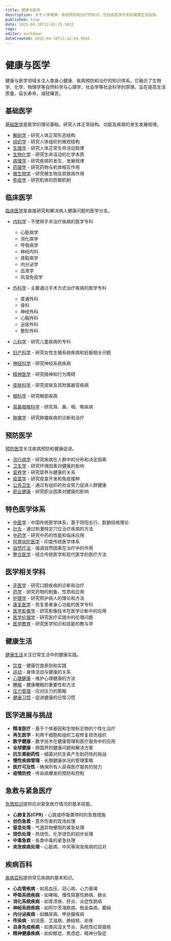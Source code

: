 ```yaml
---
title: 健康与医学
description: 关于人体健康、疾病预防和治疗的知识，包括各医学分支和健康生活指南。
published: true
date: 2025-04-10T12:02:25.502Z
tags: 
editor: markdown
dateCreated: 2025-04-10T11:12:04.994Z
---
```


# 健康与医学

健康与医学领域关注人类身心健康、疾病预防和治疗的知识体系。它融合了生物学、化学、物理学等自然科学与心理学、社会学等社会科学的原理，旨在提高生活质量，延长寿命，减轻痛苦。

## 基础医学

[基础医学](健康与医学/基础医学)是医学的理论基础，研究人体正常结构、功能及疾病的发生发展规律。

- [解剖学](健康与医学/基础医学/解剖学) - 研究人体正常形态结构
- [组织学](健康与医学/基础医学/组织学) - 研究人体组织的微观结构
- [生理学](健康与医学/基础医学/生理学) - 研究人体正常生命活动规律
- [生物化学](健康与医学/基础医学/生物化学) - 研究生命活动的化学本质
- [病理学](健康与医学/基础医学/病理学) - 研究疾病的发生、发展规律
- [药理学](健康与医学/基础医学/药理学) - 研究药物与机体相互作用
- [微生物学](健康与医学/基础医学/微生物学) - 研究微生物及其致病作用
- [免疫学](健康与医学/基础医学/免疫学) - 研究机体的防御机制

## 临床医学

[临床医学](健康与医学/临床医学)是直接研究和解决病人健康问题的医学分支。

- [内科学](健康与医学/临床医学/内科学) - 不使用手术治疗疾病的医学专科
  - 心脏病学
  - 消化病学
  - 呼吸病学
  - 神经内科
  - 肾脏病学
  - 内分泌学
  - 血液学
  - 风湿免疫学
  
- [外科学](健康与医学/临床医学/外科学) - 主要通过手术方式治疗疾病的医学专科
  - 普通外科
  - 骨科
  - 神经外科
  - 心胸外科
  - 泌尿外科
  - 整形外科
  
- [儿科学](健康与医学/临床医学/儿科学) - 研究儿童疾病的专科
- [妇产科学](健康与医学/临床医学/妇产科学) - 研究女性生殖系统疾病和妊娠相关问题
- [神经科学](健康与医学/临床医学/神经科学) - 研究神经系统疾病
- [精神医学](健康与医学/临床医学/精神医学) - 研究精神和行为障碍
- [皮肤科学](健康与医学/临床医学/皮肤科学) - 研究皮肤及其附属器官疾病
- [眼科学](健康与医学/临床医学/眼科学) - 研究眼部疾病
- [耳鼻咽喉科学](健康与医学/临床医学/耳鼻咽喉科学) - 研究耳、鼻、咽、喉疾病
- [肿瘤学](健康与医学/临床医学/肿瘤学) - 研究肿瘤疾病的诊断和治疗

## 预防医学

[预防医学](健康与医学/预防医学)关注疾病预防和健康促进。

- [流行病学](健康与医学/预防医学/流行病学) - 研究疾病在人群中的分布和决定因素
- [卫生学](健康与医学/预防医学/卫生学) - 研究环境因素对健康的影响
- [营养学](健康与医学/预防医学/营养学) - 研究营养与健康的关系
- [疫苗学](健康与医学/预防医学/疫苗学) - 研究疫苗开发和免疫接种
- [公共卫生](健康与医学/预防医学/公共卫生) - 通过有组织的社会努力促进人群健康
- [职业健康](健康与医学/预防医学/职业健康) - 研究职业因素对健康的影响

## 特色医学体系

- [中医学](健康与医学/中医学) - 中国传统医学体系，基于阴阳五行、脏腑经络理论
- [针灸](健康与医学/中医学/针灸) - 通过刺激特定穴位治疗疾病的方法
- [中药学](健康与医学/中医学/中药学) - 研究中药的性能和临床应用
- [阿育吠陀医学](健康与医学/阿育吠陀医学) - 印度传统医学体系
- [自然疗法](健康与医学/自然疗法) - 强调自然因素在治疗中的作用
- [整合医学](健康与医学/整合医学) - 结合传统医学和现代医学的医疗方法

## 医学相关学科

- [牙医学](健康与医学/牙医学) - 研究口腔疾病的诊断和治疗
- [药学](健康与医学/药学) - 研究药物的制备、性质和应用
- [护理学](健康与医学/护理学) - 研究照护病人的理论和方法
- [康复医学](健康与医学/康复医学) - 恢复患者身心功能的医学专科
- [医学影像学](健康与医学/医学影像学) - 研究影像技术在医学诊断中的应用
- [医学伦理学](健康与医学/医学伦理学) - 研究医疗实践中的伦理问题
- [医学教育](健康与医学/医学教育) - 研究医学知识和技能的教与学

## 健康生活

[健康生活](健康与医学/健康生活)关注日常生活中的健康实践。

- [饮食](健康与医学/健康生活/饮食) - 健康饮食原则和实践
- [运动](健康与医学/健康生活/运动) - 身体活动与健康的关系
- [心理健康](健康与医学/健康生活/心理健康) - 维护心理健康的方法
- [睡眠](健康与医学/健康生活/睡眠) - 健康睡眠的重要性和方法
- [压力管理](健康与医学/健康生活/压力管理) - 应对压力的策略
- [健康习惯](健康与医学/健康生活/健康习惯) - 促进健康的日常习惯

## 医学进展与挑战

- **精准医疗** - 基于个体基因和生物标志物的个性化治疗
- **再生医学** - 利用干细胞和组织工程修复损伤组织
- **数字健康** - 数字技术在健康管理和医疗服务中的应用
- **全球健康** - 跨国界的健康问题和解决方案
- **抗生素耐药性** - 细菌对抗生素产生耐药性的挑战
- **慢性疾病管理** - 长期健康状况的管理策略
- **医疗可及性** - 确保所有人获得医疗服务的努力
- **疫情防控** - 传染病爆发的预防和控制

## 急救与紧急医疗

[急救知识](健康与医学/急救知识)提供应对紧急医疗情况的基本技能。

- **心肺复苏(CPR)** - 心跳或呼吸骤停时的急救措施
- **创伤急救** - 意外伤害的现场处理
- **窒息处理** - 气道异物梗阻的紧急处理
- **烧伤处理** - 热烧伤、化学烧伤的初步处理
- **中毒急救** - 各类中毒的紧急处理
- **突发疾病处理** - 心脏病、中风等突发疾病的应对

## 疾病百科

[疾病百科](健康与医学/疾病百科)提供常见疾病的基本知识。

- **心血管疾病** - 如高血压、冠心病、心力衰竭
- **呼吸系统疾病** - 如哮喘、慢性阻塞性肺病、肺炎
- **消化系统疾病** - 如胃溃疡、肝炎、炎症性肠病
- **神经系统疾病** - 如阿尔茨海默病、帕金森病、癫痫
- **内分泌疾病** - 如糖尿病、甲状腺疾病
- **传染病** - 如流感、艾滋病、肺结核、疟疾
- **自身免疫疾病** - 如类风湿关节炎、系统性红斑狼疮
- **精神健康疾病** - 如抑郁症、焦虑症、精神分裂症